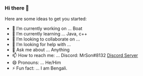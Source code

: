 ### Hi there 👋


Here are some ideas to get you started:

- 🔭 I’m currently working on ... Boat
- 🌱 I’m currently learning ... Java, c++
- 👯 I’m looking to collaborate on ...
- 🤔 I’m looking for help with ...
- 💬 Ask me about ... Anything
- 📫 How to reach me: ... 
Discord: MrSon#8132
[Discord Server](https://discord.gg/4ZQPGm63yp)
- 😄 Pronouns: ... He/Him
- ⚡ Fun fact: ... I am Bengali.

